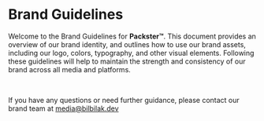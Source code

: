 # Brand Guidelines

Welcome to the Brand Guidelines for **Packster™**. This document provides an overview of our brand identity, and outlines how to use our brand assets, including our logo, colors, typography, and other visual elements. Following these guidelines will help to maintain the strength and consistency of our brand across all media and platforms.

<br>

If you have any questions or need further guidance, please contact our brand team at [media@bilbilak.dev](mailto:media@bilbilak.dev)
